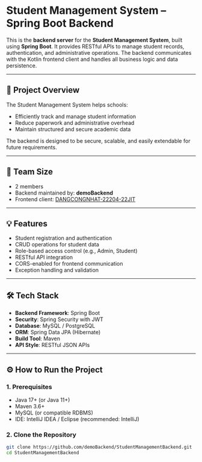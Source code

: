 # Student Management System – Spring Boot Backend

This is the **backend server** for the **Student Management System**, built using **Spring Boot**. It provides RESTful APIs to manage student records, authentication, and administrative operations. The backend communicates with the Kotlin frontend client and handles all business logic and data persistence.

---

## 📌 Project Overview

The Student Management System helps schools:

- Efficiently track and manage student information
- Reduce paperwork and administrative overhead
- Maintain structured and secure academic data

The backend is designed to be secure, scalable, and easily extendable for future requirements.

---

## 👥 Team Size

- 2 members  
- Backend maintained by: **demoBackend**  
- Frontend client: [DANGCONGNHAT-22204-22JIT](https://github.com/DANGCONGNHAT-22204-22JIT)

---

## 💡 Features

- Student registration and authentication
- CRUD operations for student data
- Role-based access control (e.g., Admin, Student)
- RESTful API integration
- CORS-enabled for frontend communication
- Exception handling and validation

---

## 🛠 Tech Stack

- **Backend Framework**: Spring Boot
- **Security**: Spring Security with JWT
- **Database**: MySQL / PostgreSQL
- **ORM**: Spring Data JPA (Hibernate)
- **Build Tool**: Maven
- **API Style**: RESTful JSON APIs

---

## ⚙️ How to Run the Project

### 1. Prerequisites

- Java 17+ (or Java 11+)
- Maven 3.6+
- MySQL (or compatible RDBMS)
- IDE: IntelliJ IDEA / Eclipse (recommended: IntelliJ)

### 2. Clone the Repository

```bash
git clone https://github.com/demoBackend/StudentManagementBackend.git
cd StudentManagementBackend

